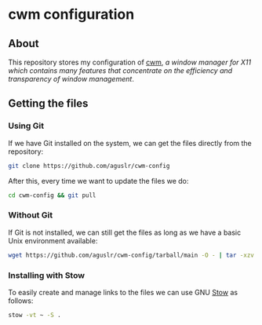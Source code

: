 # cwm configuration

## About

This repository stores my configuration of [cwm][], *a window manager for X11
which contains many features that concentrate on the efficiency and transparency
of window management*.

## Getting the files

### Using Git

If we have Git installed on the system, we can get the files directly from the
repository:

```sh
git clone https://github.com/aguslr/cwm-config
```

After this, every time we want to update the files we do:

```sh
cd cwm-config && git pull
```

### Without Git

If Git is not installed, we can still get the files as long as we have a basic
Unix environment available:

```sh
wget https://github.com/aguslr/cwm-config/tarball/main -O - | tar -xzv --strip-components 1 --exclude={README.md}
```

### Installing with Stow

To easily create and manage links to the files we can use GNU [Stow][] as
follows:

```sh
stow -vt ~ -S .
```

[cwm]: https://github.com/chneukirchen/cwm
[stow]: https://www.gnu.org/software/stow/
